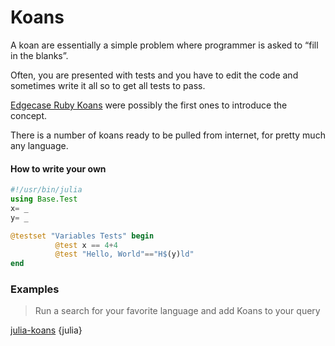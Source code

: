 # Koans

A koan are essentially a simple problem where programmer is asked to “fill in the blanks”.

Often, you are presented with tests and you have to edit the code and sometimes write it all so to get all tests to pass.

[Edgecase Ruby Koans](http://rubykoans.com/) were possibly the first ones to introduce the concept.

There is a number of koans ready to be pulled from internet, for pretty much any language.

#### How to write your own

```julia
#!/usr/bin/julia
using Base.Test
x= _
y= _

@testset "Variables Tests" begin
          @test x == 4+4
          @test "Hello, World"=="H$(y)ld"
end
```

### Examples

> Run a search for your favorite language and add Koans to your query

[julia-koans](https://github.com/BlankRain/julia-koans) {julia}
